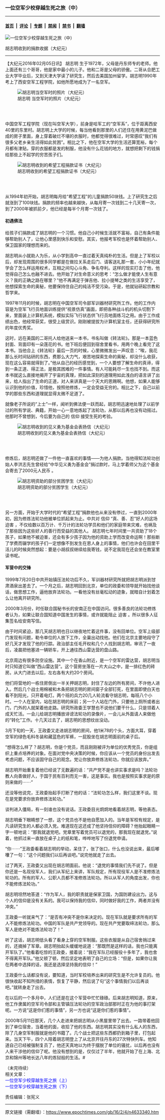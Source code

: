 ### 一位空军少校穿越生死之旅（中）

---

#### [首页](../../../..?n4633340) &nbsp;|&nbsp; [评论](../../../../../epoch-comment?n4633340) &nbsp;|&nbsp; [专题](../../../../../epoch-special?n4633340) &nbsp;|&nbsp; [禁闻](../../../../../epoch-news?n4633340) &nbsp;|&nbsp; [禁书](../../../../../books?n4633340) &nbsp;|&nbsp; [翻墙](https://github.com/gfw-breaker/nogfw/blob/master/README.md?n4633340)


<div><img alt="一位空军少校穿越生死之旅（中）" class="attachment-djy_600_400 size-djy_600_400 wp-post-image" src="https://i.epochtimes.com/assets/uploads/2016/02/1602040553531695-600x400.jpg"/>
<div class="caption">
 <p>
  胡志明收到的捐款收据（大纪元）
 </p>
</div></div><hr/><div class="post_content" id="artbody" itemprop="articleBody">
 <!-- article content begin -->
 <p>
  【大纪元2016年02月05日讯】
  <ok href="https://www.epochtimes.com/gb/tag/%E8%83%A1%E5%BF%97%E6%98%8E.html">
   胡志明
  </ok>
  生于1972年，父母是丹东师专的老师。他上面还有三个哥哥，他是家中最小的儿子。他和二哥是父母的骄傲。二哥从合肥工业大学毕业后，又到天津大学读了研究生，然后去美国加州留学。胡志明1990年考上了西安空军工程学院，如他所愿地成为了一名空军。
 </p>
 <figure aria-describedby="caption-attachment-7286443" class="wp-caption aligncenter" id="attachment_7286443" style="width: 551px">
  <ok href=" https://i.epochtimes.com/assets/uploads/2016/02/1602040554111695.jpg" rel="noreferrer noopener" target="_blank">
   <img alt="胡志明当空军时的照片（大纪元）" class="size-large wp-image-7286443" src="https://i.epochtimes.com/assets/uploads/2016/02/1602040554111695.jpg" title="胡志明当空军时的照片（大纪元）"/>
  </ok>
  <br/><figcaption class="wp-caption-text" id="caption-attachment-7286443">
   <ok href="https://www.epochtimes.com/gb/tag/%E8%83%A1%E5%BF%97%E6%98%8E.html">
    胡志明
   </ok>
   当空军时的照片（大纪元）
  </figcaption><br/>
 </figure><br/>
 <p>
  中国空军工程学院（现在叫空军大学），前身是哈军工的“空军系”，位于距离西安40里的东里村。胡志明上大学的时候，每当他看到那里的人们还住在用黄泥巴做成的房子里面，身上穿着破烂不堪的衣服时，他都觉得很难过，时常感叹“我们有很多父老乡亲生活得如此贫困”。相比之下，他在空军大学的生活还算宽裕，每个月都有津贴，穿的衣服都是发的制服，他没有什么花钱的地方，就想把剩下的钱捐给那些上不起学的穷苦孩子们。
 </p>
 <figure aria-describedby="caption-attachment-7286444" class="wp-caption aligncenter" id="attachment_7286444" style="width: 600px">
  <ok href=" https://i.epochtimes.com/assets/uploads/2016/02/1602040553381695-600x424.jpg" rel="noreferrer noopener" target="_blank">
   <img alt="胡志明收到的希望工程捐款证书（大纪元）" class="size-large wp-image-7286444" src="https://i.epochtimes.com/assets/uploads/2016/02/1602040553381695-600x424.jpg" title="胡志明收到的希望工程捐款证书（大纪元）"/>
  </ok>
  <br/><figcaption class="wp-caption-text" id="caption-attachment-7286444">
   胡志明收到的希望工程捐款证书（大纪元）
  </figcaption><br/>
 </figure><br/>
 <p>
  从1994年初开始，胡志明每月给“希望工程”的儿童捐款50块钱。上了研究生之后就涨到了100块钱。捐款的频率也越来越快，从每月寄一次钱到二十几天寄一次，到了2000年被抓前夕，他已经是每半个月寄一次钱了。
 </p>
 <h4>
  初遇佛法
 </h4>
 <p>
  给孩子们捐款成了胡志明的一个习惯。他自己小时候生活就不富裕，自己有条件能够帮助别人了，让他心里感到快乐和安慰。其实，他报考军校也是怀着帮助别人、保卫国家的理想而来的。
 </p>
 <p>
  胡志明从小就助人为乐，从小学到高中一直过着天真纯朴的生活。但是上了军校以后，却发现周围的很多同学都是在做拉关系走后门、请客送礼那一套，小小年纪就学会了怎么样运用权术，互相之间勾心斗角、争名夺利。这样的现实打击了他，他觉得自己怎么也融不进去。他开始了对生命意义的思考：“怎么做才能使人生有意义？我的正确之路在哪里？”他不再满足于弹吉他、拉小提琴之类的生活享受了，他想探索生命的奥秘，他要保持住自己的纯洁不受污染。于是，他就钻研起宗教和哲学来。
 </p>
 <p>
  1997年11月的时候，胡志明在中国空军司令部军训器材研究所工作。他的工作内容是为空军飞行员地面训练提供“视景仿真”画面，即把各种战斗机的机头切割下来，里面装上计算机系统，模拟实际飞行状态供飞行员地面练习之用。由于工作成绩出色，他经常获奖，很受上级赏识。刚刚被提拔为计算机室主任，还获得研究所的年度优秀奖。
 </p>
 <p>
  这时，远在美国的二哥托人给他送来一本书，书名叫做《转法轮》。那是一本蓝色封面、背面印有一朵莲花的书。他下班后便回到宿舍里看书，用两个晚上看完了这本书。当他合上《转法轮》最后一页的时候，心里微微发出一声叹息：“唉，我花那么长时间钻研的东西，费那么大力气，艰苦地探索生命的奥秘，却没什么收获，现在这么容易就得到了。”他从自己的经历感觉到，一个人要想了解生命的真谛，得到一条正道、得正法，是极其困难的一件事情。有人可能耗尽一生也找不到。而这本书就这么直接地揭开了宇宙的真理，把如此深刻的道理用如此浅白的语言讲了出来，给人指出了生命的正道，对人来讲真是一个天大的恩赐啊。他想，如果人能够认识到他的价值，珍惜他，按照他修炼，一定会受益无穷的。相比之下，自己以前学的那些东西和道理就显得太微不足道了。
 </p>
 <p>
  就像老子所说的“上士”一样，闻听到佛法便一跃而起，胡志明迅速地处理了以前学过的所有学说、典籍，开始一心一意地炼起了法轮功，从那以后再也没有动摇过。他那时不曾想到，今后要为自己的
  <ok href="https://www.epochtimes.com/gb/tag/%E4%BF%A1%E4%BB%B0.html">
   信仰
  </ok>
  接受生死的考验。
 </p>
 <figure aria-describedby="caption-attachment-7286445" class="wp-caption aligncenter" id="attachment_7286445" style="width: 463px">
  <ok href=" https://i.epochtimes.com/assets/uploads/2016/02/1602040553481695.jpg" rel="noreferrer noopener" target="_blank">
   <img alt="胡志明收到的见义勇为基金会表扬信（大纪元）" class="size-large wp-image-7286445" src="https://i.epochtimes.com/assets/uploads/2016/02/1602040553481695.jpg" title="胡志明收到的见义勇为基金会表扬信（大纪元）"/>
  </ok>
  <br/><figcaption class="wp-caption-text" id="caption-attachment-7286445">
   胡志明收到的见义勇为基金会表扬信（大纪元）
  </figcaption><br/>
 </figure><br/>
 <p>
  修炼后，胡志明还做了一件他一直喜欢的事情——为他人捐款。当他得知法轮功创始人李洪志先生曾经给“中华见义勇为基金会”捐过款时，马上学着师父为这个基金会寄去了2000元人民币 。
 </p>
 <figure aria-describedby="caption-attachment-7286446" class="wp-caption aligncenter" id="attachment_7286446" style="width: 417px">
  <ok href=" https://i.epochtimes.com/assets/uploads/2016/02/1602040554181695.jpg" rel="noreferrer noopener" target="_blank">
   <img alt="胡志明资助的部分贫困学生（大纪元）" class="size-large wp-image-7286446" src="https://i.epochtimes.com/assets/uploads/2016/02/1602040554181695.jpg" title="胡志明资助的部分贫困学生（大纪元）"/>
  </ok>
  <br/><figcaption class="wp-caption-text" id="caption-attachment-7286446">
   胡志明资助的部分贫困学生（大纪元）
  </figcaption><br/>
 </figure><br/>
 <p>
  另一方面，开始于大学时代的“希望工程”捐款他也从来没有停过，一直到2000年初，因为修炼法轮功他被单位抓起来为止。中共对
  <ok href="https://www.epochtimes.com/gb/tag/%E4%BF%A1%E4%BB%B0.html">
   信仰
  </ok>
  “真、善、忍”好人的这场
  <ok href="https://www.epochtimes.com/gb/tag/%E8%BF%AB%E5%AE%B3.html">
   迫害
  </ok>
  ，不仅给数以百万计、千万计的法轮功学员和他们的家庭带来灾难，也祸及了那些因为这些好人的善行而受益的其他人。 胡志明七年时间里一共资助了18个孩子，如果他不被迫害，还会有多少孩子因为他的资助上学而改变命运啊！那些断了学费而辍学的孩子们一定想像不到发生在恩人身上的事情，他们也许会在田里干活儿的时候突然想起：要是小胡叔叔继续给我寄钱，说不定我现在还会坐在教室里读书呢。
 </p>
 <h4>
  军营中的交锋
 </h4>
 <p>
  1999年7月20日中共开始镇压法轮功后不久，军训器材研究所就把胡志明派到甘肃酒泉出差去了。一个月之后，胡志明回到北京，单位的政委和领导就开始找他谈话，做思想工作，逼他放弃法轮功。一看他没有丝毫松动的迹象，就暗自计划着怎么让他离开研究所。
 </p>
 <p>
  2000年3月份，时任联合国秘书长的安南正在中国访问。很多善良的法轮功修炼者认为，如果让联合国知道中国发生的事情，或许就能阻止
  <ok href="https://www.epochtimes.com/gb/tag/%E8%BF%AB%E5%AE%B3.html">
   迫害
  </ok>
  。所以很多人征集签名给安南写信。
 </p>
 <p>
  由于时间紧迫，那几天胡志明也日以继夜地忙着这件事，没有回单位。空军上级部门发现有问题，勒令单位的人放下工作，全巢出动找他。他们在北京主要地段守了好几天才发现了他的行踪。政治部主任毛开权和几个人找到胡志明，审讯了一夜后，凌晨把他塞进一辆轿车，开上通往西山雷达营的盘山路。
 </p>
 <p>
  北京周边有很多防空设施。其中一个在香山附近，是一个空军的雷达营，胡志明当时只知道它叫做“西山雷达营”。这个营房坐落在一片大山之中，是一排红色的砖房。从大门进去以后，左右各有大约20个房间。
 </p>
 <p>
  他们将营地的一栋住房倒出一半关押胡志明，封住了左边的所有房间，不许他人进入。然后几个战士用棉被和木条把胡志明的房间窗子全部钉死，在里面即使白天也看不到阳光，只开着电灯。两个班的兵力20几人轮流看守胡志明，每班八个小时。一个人在室内，站在胡志明的床前；另一个人站在门外，只要他上厕所或者出门，门外的人就架着他走路。研究所政委王学慧也不说他们要干什么，只是领着人成天忙活。一会儿给胡志明播放诽谤法轮功的录像片，一会儿从外面请人来做他的“转化”工作。十几天过去了，胡志明的思想纹丝没动。
 </p>
 <p>
  3月下旬的一天，王政委又走进胡志明的房间，他1米78的个头，方面大耳，穿着空军的绿色毛料冬装和藏蓝色的军裤，一屁股坐在胡志明面前的桌子后。
 </p>
 <p>
  “想得怎么样了？胡志明，你是个党员，而且刚刚被评为单位的优秀党员，你是组织上重点培养的对象。在面对党中央决策的时候，你应该从一个党员的身份出发去考虑问题，不应该固守自己的观念。党让你放弃修炼法轮功，你就应该放弃。”
 </p>
 <p>
  胡志明开始重复着他已经说了无数遍的话：“共产党不是也讲实事求是吗？法轮功教人向善做好人，于国于民有百利而无一害，这是事实。我也是按照实事求是的原则来做的⋯⋯”
 </p>
 <p>
  还没等他说完，王政委抬起手打断了他的话：“法轮功怎么样，我们这里不谈。现在是党要求你放弃修炼法轮功。”
 </p>
 <p>
  谈判进入僵局，有一刻谁也没有说话。王政委目光炯炯地看着胡志明，等他表态。
 </p>
 <p>
  胡志明垂下眼睛想了一想，这个党员也不是他自愿加入的。当年是军校有规定，是凡读研究生的人都必须入党。难道现在这还成了他坚持信仰的障碍？他抬起眼睛一字一顿地说：“那我就退党吧。党章里写着党员可以退党的，那我现在就退党。”说着，他抓过来一直放在桌子上的纸和笔，哗哗地写了份退党申请。
 </p>
 <p>
  “你⋯⋯”王政委看着胡志明的举动，呆住了，张了张口，什么也没说出来，最后嘟囔了一句：“这个问题我们以后再谈吧。”说完他就走了出去。
 </p>
 <p>
  过了两天，王政委又出现在胡志明面前。他说：“退党的事情我们先不说了。但是你还是一名现役军人，我们从军纪上来讲，军队规定，所有现役军人是不准修炼法轮功的。所有的军人、公职人员都不准修炼法轮功。所以从军人的角度出发，你也不能修炼法轮功。”
 </p>
 <p>
  胡志明坦然地答道：“作为军人，我的职责就是保家卫国，为国防建设出力。这与个人的信仰是没有关系的。我可以保持我的信仰，同时做好我的工作，两者并没有冲突。”
 </p>
 <p>
  王政委一听就来气了：“是否有冲突不是你来决定的。现在军队就是要求所有的军人不能修炼法轮功。中国的军队是共产党领导的。现在共产党要取缔法轮功，那么军人是绝对不能炼法轮功了！”
 </p>
 <p>
  听了这话，胡志明低头看了看身上穿的空军制服。这些衣服是从自己宿舍捎过来的，还摘掉了军章。胡志明抬起头缓缓地说道：“那既然是这样的话，我也只能离开军队了。”他看着吃惊的王政委，接着说：“我在军队已经服役十多年了，我也舍不得离开军队。”他又顿了顿，然后坚定地表明了自己的立场：“但是，如果你让我在两者中选择的话，我还是选择坚持我的信仰！”
 </p>
 <p>
  王政委什么话都没有说，要知道，当时军校培养出来的研究生是不允许复员的。他很快收起不知所措的表情，恢复了平静，然后说了句“这个事情我们以后再谈吧。”就转身走了出去。
 </p>
 <p>
  在以后的一个多月中，人们还是在这个军营中忙忙碌碌。后来胡志明知道，原来，他工作隶属的空军司令部和主管镇压法轮功的空军政治部那时正在为他的事打架呢。一方说“这是你们惹的事情”，另一方也说“这是你们惹的事情”。
 </p>
 <p>
  2000年5月11日那天，几个人走进来把胡志明从小黑屋里带了出去。一路带着他回到了单位宿舍，当着他的面，收拾了他的东西。胡志明其实没有什么私人的东西，除了几身空军制服就是他的书籍了。几个战士把这些东西都扔到箱子里，打包起来。当天下午，四个人陪着胡志明登上了从北京开往丹东的27次特快列车。他知道自己已经被强制复员了，他还天真地以为终于摆脱了单位的骚扰，以后再也没有人来干涉他的信仰了呢。他没有想到的是，仅仅过了半年，他就开始了在上海、北京和锦州等地长达八年的炼狱般的生活。#
 </p>
 <p>
  （未完待续）
  <br/>
  相关文章：
  <br/>
  <span style="color: blue;">
   <ok href="https://www.epochtimes.com/gb/16/2/4/n4633262.htm" rel="noopener noreferrer" target="_blank">
    一位空军少校穿越生死之旅（上）
   </ok>
  </span>
  <br/>
  <span style="color: blue;">
   <ok href="https://www.epochtimes.com/gb/16/2/4/n4633360.htm" rel="noopener noreferrer" target="_blank">
    一位空军少校穿越生死之旅（下）
   </ok>
  </span>
 </p>
 <p>
  责任编辑：张宪义
 </p>
 <!-- article content end -->
 <div id="below_article_ad">
 </div>
</div>


---

原文链接（需翻墙）：https://www.epochtimes.com/gb/16/2/4/n4633340.htm